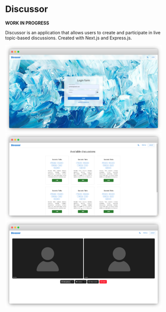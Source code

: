 # Discussor

**WORK IN PROGRESS**

Discussor is an application that allows users to create and participate in live topic-based discussions. Created with Next.js and Express.js.

![1](./docs/ss1.png)
![1](./docs/ss2.png)
![1](./docs/ss3.png)
